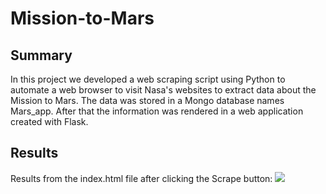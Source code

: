 # Mission-to-Mars
## Summary
In this project we developed a web scraping script using Python to automate a web browser to visit Nasa's websites to extract data about the Mission to Mars. The data was stored in a Mongo database names Mars_app. After that the information was rendered in a web application created with Flask. 

## Results
Results from the index.html file after clicking the Scrape button:
![](resources/results.png=250x)
